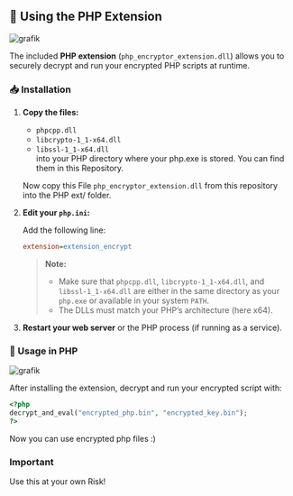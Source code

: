 ## 🧩 Using the PHP Extension

![grafik](https://github.com/user-attachments/assets/ed213f9b-8f32-42a1-81d1-d4b69a25e91d)

The included **PHP extension** (`php_encryptor_extension.dll`) allows you to securely decrypt and run your encrypted PHP scripts at runtime.



### 📥 Installation

1. **Copy the files:**
    - `phpcpp.dll`  
    - `libcrypto-1_1-x64.dll`  
    - `libssl-1_1-x64.dll`  
    into your PHP directory where your php.exe is stored. You can find them in this Repository.

    Now copy this File `php_encryptor_extension.dll` from this repository into the PHP ext/ folder.

2. **Edit your `php.ini`:**

    Add the following line:
    ```ini
    extension=extension_encrypt
    ```

    > **Note:**  
    > - Make sure that `phpcpp.dll`, `libcrypto-1_1-x64.dll`, and `libssl-1_1-x64.dll` are either in the same directory as your `php.exe` or available in your system `PATH`.  
    > - The DLLs must match your PHP’s architecture (here x64).

3. **Restart your web server** or the PHP process (if running as a service).

### 📝 Usage in PHP

![grafik](https://github.com/user-attachments/assets/b3dbb2a3-01c0-4644-bfe2-f18d05e9da03)


After installing the extension, decrypt and run your encrypted script with:

```php
<?php
decrypt_and_eval("encrypted_php.bin", "encrypted_key.bin");
?>
```

Now you can use encrypted php files :)

### Important

Use this at your own Risk!
